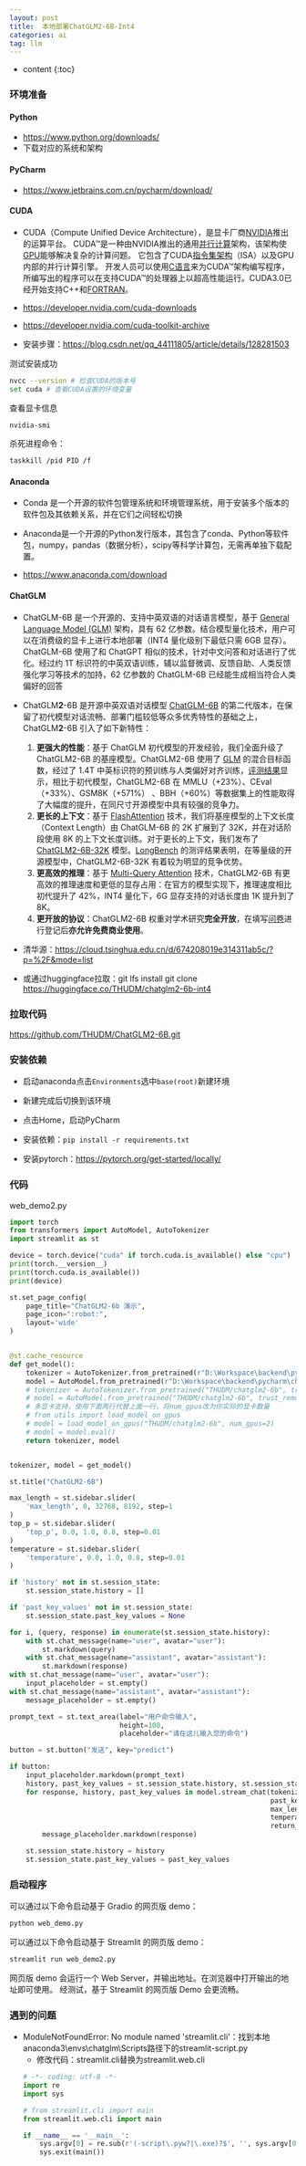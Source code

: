 ```yaml
---
layout: post
title:  本地部署ChatGLM2-6B-Int4
categories: ai
tag: llm
---
```


* content
{:toc}

### 环境准备

#### Python

- https://www.python.org/downloads/
- 下载对应的系统和架构

#### PyCharm

- https://www.jetbrains.com.cn/pycharm/download/

#### CUDA

- CUDA（Compute Unified Device Architecture），是显卡厂商[NVIDIA](https://baike.baidu.com/item/NVIDIA/325313?fromModule=lemma_inlink)推出的运算平台。 CUDA™是一种由NVIDIA推出的通用[并行计算](https://baike.baidu.com/item/并行计算/113443?fromModule=lemma_inlink)架构，该架构使[GPU](https://baike.baidu.com/item/GPU?fromModule=lemma_inlink)能够解决复杂的计算问题。 它包含了CUDA[指令集架构](https://baike.baidu.com/item/指令集架构/7029547?fromModule=lemma_inlink)（ISA）以及GPU内部的并行计算引擎。 开发人员可以使用[C语言](https://baike.baidu.com/item/C语言?fromModule=lemma_inlink)来为CUDA™架构编写程序，所编写出的程序可以在支持CUDA™的处理器上以超高性能运行。CUDA3.0已经开始支持C++和[FORTRAN](https://baike.baidu.com/item/FORTRAN/674319?fromModule=lemma_inlink)。

- https://developer.nvidia.com/cuda-downloads

- https://developer.nvidia.com/cuda-toolkit-archive

- 安装步骤：https://blog.csdn.net/qq_44111805/article/details/128281503

测试安装成功

```sh
nvcc --version # 检查CUDA的版本号
set cuda # 查看CUDA设置的环境变量
```

查看显卡信息

```sh
nvidia-smi
```

杀死进程命令：

```sh
taskkill /pid PID /f
```

#### Anaconda

- Conda 是一个开源的软件包管理系统和环境管理系统，用于安装多个版本的软件包及其依赖关系，并在它们之间轻松切换
- Anaconda是一个开源的Python发行版本，其包含了conda、Python等软件包，numpy，pandas（数据分析），scipy等科学计算包，无需再单独下载配置。

- https://www.anaconda.com/download

#### ChatGLM

- ChatGLM-6B 是一个开源的、支持中英双语的对话语言模型，基于 [General Language Model (GLM)](https://github.com/THUDM/GLM) 架构，具有 62 亿参数。结合模型量化技术，用户可以在消费级的显卡上进行本地部署（INT4 量化级别下最低只需 6GB 显存）。 ChatGLM-6B 使用了和 ChatGPT 相似的技术，针对中文问答和对话进行了优化。经过约 1T 标识符的中英双语训练，辅以监督微调、反馈自助、人类反馈强化学习等技术的加持，62 亿参数的 ChatGLM-6B 已经能生成相当符合人类偏好的回答
- ChatGLM**2**-6B 是开源中英双语对话模型 [ChatGLM-6B](https://github.com/THUDM/ChatGLM-6B) 的第二代版本，在保留了初代模型对话流畅、部署门槛较低等众多优秀特性的基础之上，ChatGLM**2**-6B 引入了如下新特性：
  1. **更强大的性能**：基于 ChatGLM 初代模型的开发经验，我们全面升级了 ChatGLM2-6B 的基座模型。ChatGLM2-6B 使用了 [GLM](https://github.com/THUDM/GLM) 的混合目标函数，经过了 1.4T 中英标识符的预训练与人类偏好对齐训练，[评测结果](https://github.com/THUDM/ChatGLM2-6B#评测结果)显示，相比于初代模型，ChatGLM2-6B 在 MMLU（+23%）、CEval（+33%）、GSM8K（+571%） 、BBH（+60%）等数据集上的性能取得了大幅度的提升，在同尺寸开源模型中具有较强的竞争力。
  2. **更长的上下文**：基于 [FlashAttention](https://github.com/HazyResearch/flash-attention) 技术，我们将基座模型的上下文长度（Context Length）由 ChatGLM-6B 的 2K 扩展到了 32K，并在对话阶段使用 8K 的上下文长度训练。对于更长的上下文，我们发布了 [ChatGLM2-6B-32K](https://huggingface.co/THUDM/chatglm2-6b-32k) 模型。[LongBench](https://github.com/THUDM/LongBench) 的测评结果表明，在等量级的开源模型中，ChatGLM2-6B-32K 有着较为明显的竞争优势。
  3. **更高效的推理**：基于 [Multi-Query Attention](http://arxiv.org/abs/1911.02150) 技术，ChatGLM2-6B 有更高效的推理速度和更低的显存占用：在官方的模型实现下，推理速度相比初代提升了 42%，INT4 量化下，6G 显存支持的对话长度由 1K 提升到了 8K。
  4. **更开放的协议**：ChatGLM2-6B 权重对学术研究**完全开放**，在填写[问卷](https://open.bigmodel.cn/mla/form)进行登记后**亦允许免费商业使用**。

- 清华源：https://cloud.tsinghua.edu.cn/d/674208019e314311ab5c/?p=%2F&mode=list

- 或通过huggingface拉取：git lfs install
  git clone https://huggingface.co/THUDM/chatglm2-6b-int4



### 拉取代码

https://github.com/THUDM/ChatGLM2-6B.git



### 安装依赖

- 启动anaconda点击`Environments`选中`base(root)`新建环境

- 新建完成后切换到该环境
- 点击Home，启动PyCharm
- 安装依赖：`pip install -r requirements.txt`
- 安装pytorch：https://pytorch.org/get-started/locally/



### 代码

web_demo2.py

```python
import torch
from transformers import AutoModel, AutoTokenizer
import streamlit as st

device = torch.device("cuda" if torch.cuda.is_available() else "cpu")
print(torch.__version__)
print(torch.cuda.is_available())
print(device)

st.set_page_config(
    page_title="ChatGLM2-6b 演示",
    page_icon=":robot:",
    layout='wide'
)


@st.cache_resource
def get_model():
    tokenizer = AutoTokenizer.from_pretrained(r"D:\Workspace\backend\pycharm\chatglm2-6b-int4", trust_remote_code=True)
    model = AutoModel.from_pretrained(r"D:\Workspace\backend\pycharm\chatglm2-6b-int4", trust_remote_code=True).to(device)
    # tokenizer = AutoTokenizer.from_pretrained("THUDM/chatglm2-6b", trust_remote_code=True)
    # model = AutoModel.from_pretrained("THUDM/chatglm2-6b", trust_remote_code=True).cuda()
    # 多显卡支持，使用下面两行代替上面一行，将num_gpus改为你实际的显卡数量
    # from utils import load_model_on_gpus
    # model = load_model_on_gpus("THUDM/chatglm2-6b", num_gpus=2)
    # model = model.eval()
    return tokenizer, model


tokenizer, model = get_model()

st.title("ChatGLM2-6B")

max_length = st.sidebar.slider(
    'max_length', 0, 32768, 8192, step=1
)
top_p = st.sidebar.slider(
    'top_p', 0.0, 1.0, 0.8, step=0.01
)
temperature = st.sidebar.slider(
    'temperature', 0.0, 1.0, 0.8, step=0.01
)

if 'history' not in st.session_state:
    st.session_state.history = []

if 'past_key_values' not in st.session_state:
    st.session_state.past_key_values = None

for i, (query, response) in enumerate(st.session_state.history):
    with st.chat_message(name="user", avatar="user"):
        st.markdown(query)
    with st.chat_message(name="assistant", avatar="assistant"):
        st.markdown(response)
with st.chat_message(name="user", avatar="user"):
    input_placeholder = st.empty()
with st.chat_message(name="assistant", avatar="assistant"):
    message_placeholder = st.empty()

prompt_text = st.text_area(label="用户命令输入",
                           height=100,
                           placeholder="请在这儿输入您的命令")

button = st.button("发送", key="predict")

if button:
    input_placeholder.markdown(prompt_text)
    history, past_key_values = st.session_state.history, st.session_state.past_key_values
    for response, history, past_key_values in model.stream_chat(tokenizer, prompt_text, history,
                                                                past_key_values=past_key_values,
                                                                max_length=max_length, top_p=top_p,
                                                                temperature=temperature,
                                                                return_past_key_values=True):
        message_placeholder.markdown(response)

    st.session_state.history = history
    st.session_state.past_key_values = past_key_values
```

### 启动程序

可以通过以下命令启动基于 Gradio 的网页版 demo：

```sh
python web_demo.py
```

可以通过以下命令启动基于 Streamlit 的网页版 demo：
```sh
streamlit run web_demo2.py
```
网页版 demo 会运行一个 Web Server，并输出地址。在浏览器中打开输出的地址即可使用。 经测试，基于 Streamlit 的网页版 Demo 会更流畅。

### 遇到的问题

- ModuleNotFoundError: No module named 'streamlit.cli'：找到本地anaconda3\envs\chatglm\Scripts路径下的streamlit-script.py
    - 修改代码：streamlit.cli替换为streamlit.web.cli
    ```python
    # -*- coding: utf-8 -*-
    import re
    import sys

    # from streamlit.cli import main
    from streamlit.web.cli import main

    if __name__ == '__main__':
        sys.argv[0] = re.sub(r'(-script\.pyw?|\.exe)?$', '', sys.argv[0])
        sys.exit(main())

    ```
